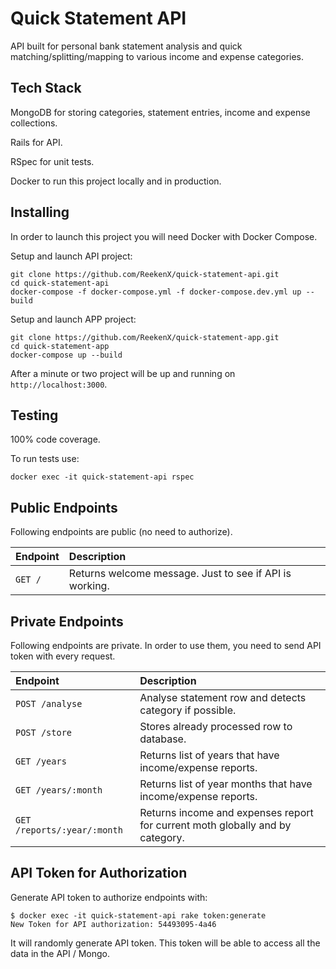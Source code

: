 # Quick Statement API

API built for personal bank statement analysis and quick matching/splitting/mapping to various income and expense categories.

## Tech Stack

MongoDB for storing categories, statement entries, income and expense collections.

Rails for API.

RSpec for unit tests.

Docker to run this project locally and in production.

## Installing

In order to launch this project you will need Docker with Docker Compose.

Setup and launch API project:

    git clone https://github.com/ReekenX/quick-statement-api.git
    cd quick-statement-api
    docker-compose -f docker-compose.yml -f docker-compose.dev.yml up --build

Setup and launch APP project:

    git clone https://github.com/ReekenX/quick-statement-app.git
    cd quick-statement-app
    docker-compose up --build

After a minute or two project will be up and running on `http://localhost:3000`.

## Testing

100% code coverage.

To run tests use:

    docker exec -it quick-statement-api rspec

## Public Endpoints

Following endpoints are public (no need to authorize).

| Endpoint                     | Description                                                                   |
|:-----------------------------|:------------------------------------------------------------------------------|
| `GET /`                      | Returns welcome message. Just to see if API is working.                       |

## Private Endpoints

Following endpoints are private. In order to use them, you need to send API token with every request.

| Endpoint                     | Description                                                                   |
|:-----------------------------|:------------------------------------------------------------------------------|
| `POST /analyse`              | Analyse statement row and detects category if possible.                       |
| `POST /store`                | Stores already processed row to database.                                     |
| `GET /years`                 | Returns list of years that have income/expense reports.                       |
| `GET /years/:month`          | Returns list of year months that have income/expense reports.                 |
| `GET /reports/:year/:month`  | Returns income and expenses report for current moth globally and by category. |

## API Token for Authorization

Generate API token to authorize endpoints with:

    $ docker exec -it quick-statement-api rake token:generate
    New Token for API authorization: 54493095-4a46

It will randomly generate API token. This token will be able to access all the data in the API / Mongo.
